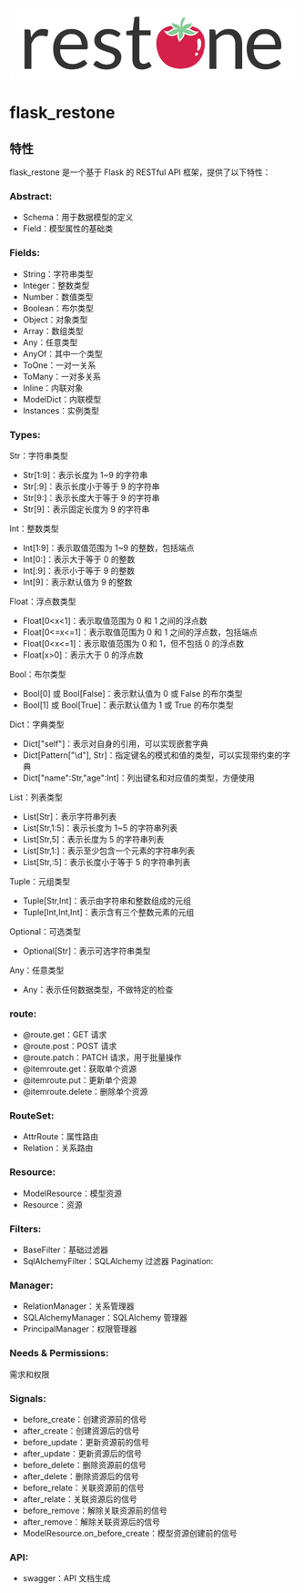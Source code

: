 ![logo](./docs/restone.png)
# flask_restone
## 特性
flask_restone 是一个基于 Flask 的 RESTful API 框架，提供了以下特性：

### Abstract:

- Schema：用于数据模型的定义
- Field：模型属性的基础类

### Fields:

- String：字符串类型
- Integer：整数类型
- Number：数值类型
- Boolean：布尔类型
- Object：对象类型
- Array：数组类型
- Any：任意类型
- AnyOf：其中一个类型
- ToOne：一对一关系
- ToMany：一对多关系
- Inline：内联对象
- ModelDict：内联模型
- Instances：实例类型
### Types:

Str：字符串类型
- Str[1:9]：表示长度为 1~9 的字符串
- Str[:9]：表示长度小于等于 9 的字符串
- Str[9:]：表示长度大于等于 9 的字符串
- Str[9]：表示固定长度为 9 的字符串

Int：整数类型
- Int[1:9]：表示取值范围为 1~9 的整数，包括端点
- Int[0:]：表示大于等于 0 的整数
- Int[:9]：表示小于等于 9 的整数
- Int[9]：表示默认值为 9 的整数

Float：浮点数类型
- Float[0<x<1]：表示取值范围为 0 和 1 之间的浮点数
- Float[0<=x<=1]：表示取值范围为 0 和 1 之间的浮点数，包括端点
- Float[0<x<=1]：表示取值范围为 0 和 1，但不包括 0 的浮点数
- Float[x>0]：表示大于 0 的浮点数

Bool：布尔类型
- Bool[0] 或 Bool[False]：表示默认值为 0 或 False 的布尔类型
- Bool[1] 或 Bool[True]：表示默认值为 1 或 True 的布尔类型

Dict：字典类型
- Dict["self"]：表示对自身的引用，可以实现嵌套字典
- Dict[Pattern["\d"], Str]：指定键名的模式和值的类型，可以实现带约束的字典
- Dict["name":Str,"age":Int]：列出键名和对应值的类型，方便使用

List：列表类型
- List[Str]：表示字符串列表
- List[Str,1:5]：表示长度为 1~5 的字符串列表
- List[Str,5]：表示长度为 5 的字符串列表
- List[Str,1:]：表示至少包含一个元素的字符串列表
- List[Str,:5]：表示长度小于等于 5 的字符串列表

Tuple：元组类型
- Tuple[Str,Int]：表示由字符串和整数组成的元组
- Tuple[Int,Int,Int]：表示含有三个整数元素的元组

Optional：可选类型
- Optional[Str]：表示可选字符串类型

Any：任意类型
- Any：表示任何数据类型，不做特定的检查

### route:

- @route.get：GET 请求
- @route.post：POST 请求
- @route.patch：PATCH 请求，用于批量操作
- @itemroute.get：获取单个资源
- @itemroute.put：更新单个资源
- @itemroute.delete：删除单个资源

### RouteSet:

- AttrRoute：属性路由
- Relation：关系路由
### Resource:

- ModelResource：模型资源
- Resource：资源
### Filters:

- BaseFilter：基础过滤器
- SqlAlchemyFilter：SQLAlchemy 过滤器
Pagination:

### Manager:

- RelationManager：关系管理器
- SQLAlchemyManager：SQLAlchemy 管理器
- PrincipalManager：权限管理器
### Needs & Permissions:

需求和权限
### Signals:

- before_create：创建资源前的信号
- after_create：创建资源后的信号
- before_update：更新资源前的信号
- after_update：更新资源后的信号
- before_delete：删除资源前的信号
- after_delete：删除资源后的信号
- before_relate：关联资源前的信号
- after_relate：关联资源后的信号
- before_remove：解除关联资源前的信号
- after_remove：解除关联资源后的信号 
- ModelResource.on_before_create：模型资源创建前的信号

### API:

- swagger：API 文档生成
